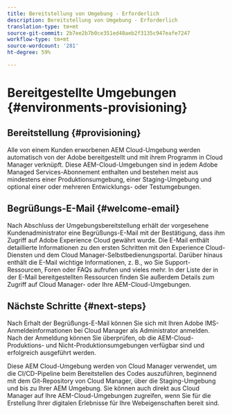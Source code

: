 ```yaml
---
title: Bereitstellung von Umgebung - Erforderlich
description: Bereitstellung von Umgebung - Erforderlich
translation-type: tm+mt
source-git-commit: 2b7ee2b7b0ce351ed48aeb2f3135c947eafe7247
workflow-type: tm+mt
source-wordcount: '281'
ht-degree: 59%

---
```



# Bereitgestellte Umgebungen {#environments-provisioning}

## Bereitstellung {#provisioning}

Alle von einem Kunden erworbenen AEM Cloud-Umgebung werden automatisch von der Adobe bereitgestellt und mit ihrem Programm in Cloud Manager verknüpft. Diese AEM-Cloud-Umgebungen sind in jedem Adobe Managed Services-Abonnement enthalten und bestehen meist aus mindestens einer Produktionsumgebung, einer Staging-Umgebung und optional einer oder mehreren Entwicklungs- oder Testumgebungen.

## Begrüßungs-E-Mail {#welcome-email}

Nach Abschluss der Umgebungsbereitstellung erhält der vorgesehene Kundenadministrator eine Begrüßungs-E-Mail mit der Bestätigung, dass ihm Zugriff auf Adobe Experience Cloud gewährt wurde. Die E-Mail enthält detaillierte Informationen zu den ersten Schritten mit den Experience Cloud-Diensten und dem Cloud Manager-Selbstbedienungsportal. Darüber hinaus enthält die E-Mail wichtige Informationen, z. B., wo Sie Support-Ressourcen, Foren oder FAQs aufrufen und vieles mehr. In der Liste der in der E-Mail bereitgestellten Ressourcen finden Sie außerdem Details zum Zugriff auf Cloud Manager- oder Ihre AEM-Cloud-Umgebungen.

## Nächste Schritte {#next-steps}

Nach Erhalt der Begrüßungs-E-Mail können Sie sich mit Ihren Adobe IMS-Anmeldeinformationen bei Cloud Manager als Administrator anmelden. Nach der Anmeldung können Sie überprüfen, ob die AEM-Cloud-Produktions- und Nicht-Produktionsumgebungen verfügbar sind und erfolgreich ausgeführt werden.

Diese AEM Cloud-Umgebung werden von Cloud Manager verwendet, um die CI/CD-Pipeline beim Bereitstellen des Codes auszuführen, beginnend mit dem Git-Repository von Cloud Manager, über die Staging-Umgebung und bis zu Ihrer AEM Umgebung. Sie können auch direkt aus Cloud Manager auf Ihre AEM-Cloud-Umgebungen zugreifen, wenn Sie für die Erstellung Ihrer digitalen Erlebnisse für Ihre Webeigenschaften bereit sind.
